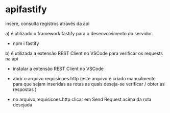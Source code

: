 # apifastify

insere, consulta registros através da api

a) é utilizado o framework fastify para o desenvolvimento do servidor.

- npm i fastify

b) é utilizada a extensão REST Client no VSCode para verificar os requests na api

- instalar a extensão REST Client no VSCode

- abrir o arquivo requisicoes.http (este arquivo é criado manualmente para que sejam inseridas as rotas as quais deseja-se verificar / obter as respostas )

- no arquivo requisicoes.http clicar em Send Request acima da rota desejada
